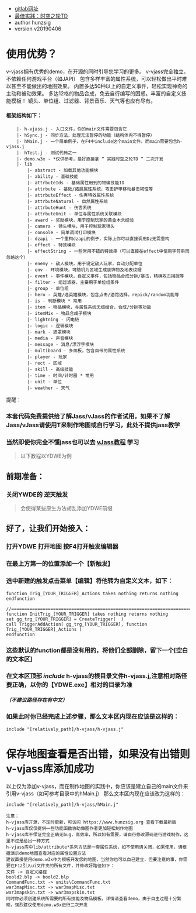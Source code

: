  * [gitlab网址](https://gitlab.com/h-w3x/h-vjass)
 * [最佳实践：时空之轮TD](https://gitlab.com/h-w3x/h-war3/tree/master/w3xMaps/hyperSpaceTD)
 * author hunzsig
 * version v20190406

# 使用优势？
v-vjass拥有优秀的demo，在开源的同时引导您学习的更多。
v-vjass完全独立，不依赖任何游戏平台（如JAPI）
包含多样丰富的属性系统，可以轻松做出平时难以甚至不能做出的地图效果。
内置多达50种以上的自定义事件，轻松实现神奇的主动和被动效果。
多达12格的物品合成，免去自行编写的困惑。丰富的自定义技能模板！
镜头、单位组、过滤器、背景音乐、天气等也应有尽有。
#### 框架结构如下：
```
    |- h-vjass.j - 入口文件，你的main文件需要包含它
    |- hSync.j - 同步方法，处理无法暂停的功能（结构体内不得暂停）
    |- hMain.j - 一个简单例子，在F4中include这个main文件。而main需要包含h-vjass.j
    |- hTest.j - 测试代码之一
    |- demo.w3x - *仅供参考，最好直接拿 “ 实践时空之轮TD ” 二次开发
    |- lib
        |- abstract - 加载其他功能模块
        |- ability - 基础技能
        |- attrbuteIds - 基础属性用到的物编技能ID
        |- attrbute - 基础/拓展属性系统，攻击护甲移动暴击韧性等
        |- attrbuteEffect - 伤害特效属性系统
        |- attrbuteNatural - 自然属性系统
        |- attrbuteHunt - 伤害系统
        |- attrbuteUnit - 单位与属性系统关联模块
        |- award - 奖励模块，用于控制玩家的黄金木头经验
        |- camera - 镜头模块，用于控制玩家镜头
        |- console - 简单调试打印模块
        |- dzapi - 一个重构dzapi的例子，实际上你可以直接调用Dz无需重构
        |- effect - 特效模块
        |- effectString - 一些常用不错的特效串（可以直接在effect中使用字符串而忽略这个）
        |- enemy - 敌人模块，用于设定敌人玩家，自动分配单位
        |- env - 环境模块，可随机为区域生成装饰物及地表纹理
        |- event - 事件模块，自定义事件，包括物品合成分拆/暴击，精确攻击捕捉等
        |- filter - 组过滤器，主要用于单位组条件
        |- group - 单位组
        |- hero - 英雄/选英雄模块，包含点击/酒馆选择，repick/random功能等
        |- is - 判断模块 * 常用
        |- item - 物品模块，与属性系统无缝结合，合成/分拆等功能
        |- itemMix - 物品合成子模块
        |- lightning - 闪电链
        |- logic - 逻辑模块
        |- mark - 遮罩模块
        |- media - 声音模块
        |- message - 消息/漂浮字模块
        |- multiboard - 多面板，包含自带的属性系统
        |- player - 玩家
        |- rect - 区域
        |- skill - 高级技能
        |- time - 时间/计时器 * 常用
        |- unit - 单位
        |- weather - 天气
```

提醒：
### 本套代码免费提供给了解Jass/vJass的作者试用，如果不了解Jass/vJass请使用T来制作地图或自行学习，此处不提供jass教学
### 当然即使你完全不懂jass也可以去 [vJass教程](https://gitlab.com/h-w3x/h-war3/tree/master/learn/vJass%E7%B3%BB%E5%88%97%E6%95%99%E7%A8%8B) 学习

> 以下教程以YDWE为例
## 前期准备：
### 关闭YWDE的 逆天触发 
> 会使得某些原生方法胡乱添加YDWE前缀

## 好了，让我们开始接入：
### 打开YDWE 打开地图 按F4打开触发编辑器
### 在最上方第一的位置添加一个【新触发】
### 选中新建的触发点击菜单【编辑】将他转为自定义文本，如下：
```
function Trig_[YOUR_TRIGGER]_Actions takes nothing returns nothing
endfunction

//===========================================================================
function InitTrig_[YOUR_TRIGGER] takes nothing returns nothing
set gg_trg_[YOUR_TRIGGER] = CreateTrigger(  )
call TriggerAddAction( gg_trg_[YOUR_TRIGGER], function Trig_[YOUR_TRIGGER]_Actions )
endfunction
```

### 这些默认的function都是没有用的，将他们全部删除，留下一个[空白的文本区]
### 在文本区顶部 *include* h-vjass的根目录文件h-vjass.j,注意相对路径要正确，以你的【YDWE.exe】相对的目录为准
##### （不建议路径存在有中文）
### 如果此时你已经完成上述步骤，那么文本区内现在应该是这样的：
```
include "[relatively_path]/h-vjass/h-vjass.j"
```


# 保存地图查看是否出错，如果没有出错则v-vjass库添加成功

以上仅为添加v-vjass，而在制作地图的实践中，你应该是建立自己的main文件来引用v-vjass（如可参考目录中的hMain.j）
那么文本区内现在应该改为这样的：
```
include "[relatively_path]/h-vjass/hMain.j"
```

```
注意：
h-vjass库开源，不定时更新，可访问 https://www.hunzsig.org 查看下载最新版
h-vjass库仅仅提供一些功能函数协助做图作者更加轻松制作地图
h-vjass库不保证完全正确无bug，高效率，所以如有需要，请自行修改源码进行游戏制作，这里不过是给出一种方式
h-vjass库中lib/attribute*系列方法是一套属性系统，如不使用请关闭，如果使用，请根据演示demo地图查看对应的属性设置方法
建议直接使用demo.w3x作为模板开发您的地图，当然你也可以自己建立，但要注意的事，你需要在F12引入ui文件夹的所有文件，并修改好路径如下：
文件 -> 自定义路径
boold2.blp -> boold2.blp
CommandFunc.txt -> units\CommandFunc.txt 
war3mapMisc.txt -> war3mapMisc.txt
war3mapskin.txt -> war3mapskin.txt
同时你必须创建系统所需要的所有技能及物品模板，详情请查看demo，由于自主过程十分繁琐，强烈建议使用demo.w3x进行二次开发
```

